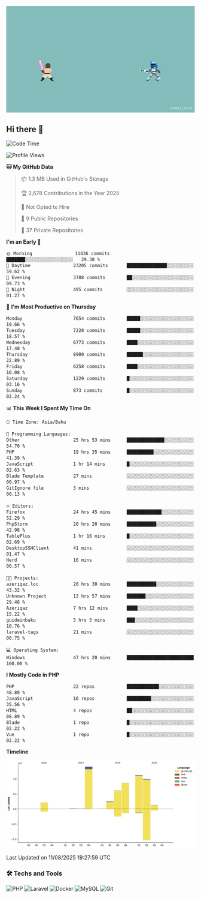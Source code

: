 <!--WALLPAPER-->
<p align='center'>
  <img src='assets/wallpapers/14.gif' alt='Banner'>
</p>
<!--/WALLPAPER-->

## Hi there 👋

<!--START_SECTION:waka-->
![Code Time](http://img.shields.io/badge/Code%20Time-101%20hrs%2059%20mins-blue)

![Profile Views](http://img.shields.io/badge/Profile%20Views-0-blue)

**🐱 My GitHub Data** 

> 📦 1.3 MB Used in GitHub's Storage 
 > 
> 🏆 2,678 Contributions in the Year 2025
 > 
> 🚫 Not Opted to Hire
 > 
> 📜 9 Public Repositories 
 > 
> 🔑 37 Private Repositories 
 > 
**I'm an Early 🐤** 

```text
🌞 Morning                11436 commits       ███████░░░░░░░░░░░░░░░░░░   29.38 % 
🌆 Daytime                23205 commits       ███████████████░░░░░░░░░░   59.62 % 
🌃 Evening                3788 commits        ██░░░░░░░░░░░░░░░░░░░░░░░   09.73 % 
🌙 Night                  495 commits         ░░░░░░░░░░░░░░░░░░░░░░░░░   01.27 % 
```
📅 **I'm Most Productive on Thursday** 

```text
Monday                   7654 commits        █████░░░░░░░░░░░░░░░░░░░░   19.66 % 
Tuesday                  7228 commits        █████░░░░░░░░░░░░░░░░░░░░   18.57 % 
Wednesday                6773 commits        ████░░░░░░░░░░░░░░░░░░░░░   17.40 % 
Thursday                 8909 commits        ██████░░░░░░░░░░░░░░░░░░░   22.89 % 
Friday                   6258 commits        ████░░░░░░░░░░░░░░░░░░░░░   16.08 % 
Saturday                 1229 commits        █░░░░░░░░░░░░░░░░░░░░░░░░   03.16 % 
Sunday                   873 commits         █░░░░░░░░░░░░░░░░░░░░░░░░   02.24 % 
```


📊 **This Week I Spent My Time On** 

```text
🕑︎ Time Zone: Asia/Baku

💬 Programming Languages: 
Other                    25 hrs 53 mins      ██████████████░░░░░░░░░░░   54.70 % 
PHP                      19 hrs 35 mins      ██████████░░░░░░░░░░░░░░░   41.39 % 
JavaScript               1 hr 14 mins        █░░░░░░░░░░░░░░░░░░░░░░░░   02.63 % 
Blade Template           27 mins             ░░░░░░░░░░░░░░░░░░░░░░░░░   00.97 % 
GitIgnore file           3 mins              ░░░░░░░░░░░░░░░░░░░░░░░░░   00.13 % 

🔥 Editors: 
Firefox                  24 hrs 45 mins      █████████████░░░░░░░░░░░░   52.29 % 
PhpStorm                 20 hrs 20 mins      ███████████░░░░░░░░░░░░░░   42.98 % 
TablePlus                1 hr 16 mins        █░░░░░░░░░░░░░░░░░░░░░░░░   02.69 % 
DesktopSSHClient         41 mins             ░░░░░░░░░░░░░░░░░░░░░░░░░   01.47 % 
Herd                     16 mins             ░░░░░░░░░░░░░░░░░░░░░░░░░   00.57 % 

🐱‍💻 Projects: 
azeriqaz.loc             20 hrs 30 mins      ███████████░░░░░░░░░░░░░░   43.32 % 
Unknown Project          13 hrs 57 mins      ███████░░░░░░░░░░░░░░░░░░   29.48 % 
Azeriqaz                 7 hrs 12 mins       ████░░░░░░░░░░░░░░░░░░░░░   15.22 % 
guideinbaku              5 hrs 5 mins        ███░░░░░░░░░░░░░░░░░░░░░░   10.76 % 
laravel-tags             21 mins             ░░░░░░░░░░░░░░░░░░░░░░░░░   00.75 % 

💻 Operating System: 
Windows                  47 hrs 20 mins      █████████████████████████   100.00 % 
```

**I Mostly Code in PHP** 

```text
PHP                      22 repos            ████████████░░░░░░░░░░░░░   48.89 % 
JavaScript               16 repos            █████████░░░░░░░░░░░░░░░░   35.56 % 
HTML                     4 repos             ██░░░░░░░░░░░░░░░░░░░░░░░   08.89 % 
Blade                    1 repo              █░░░░░░░░░░░░░░░░░░░░░░░░   02.22 % 
Vue                      1 repo              █░░░░░░░░░░░░░░░░░░░░░░░░   02.22 % 
```



**Timeline**

![Lines of Code chart](https://raw.githubusercontent.com/feridnesibzade/feridnesibzade/main/assets/bar_graph.png)


 Last Updated on 11/08/2025 19:27:59 UTC
<!--END_SECTION:waka-->

### 🛠️ Techs and Tools

![PHP](https://img.shields.io/badge/PHP-777BB4?style=for-the-badge&logo=php&logoColor=white)
![Laravel](https://img.shields.io/badge/Laravel-F55247?style=for-the-badge&logo=laravel&logoColor=white)
![Docker](https://img.shields.io/badge/Docker-2496ED?style=for-the-badge&logo=docker&logoColor=white)
![MySQL](https://img.shields.io/badge/MySQL-4479A1?style=for-the-badge&logo=mysql&logoColor=white)
![Git](https://img.shields.io/badge/Git-F05032?style=for-the-badge&logo=git&logoColor=white)
